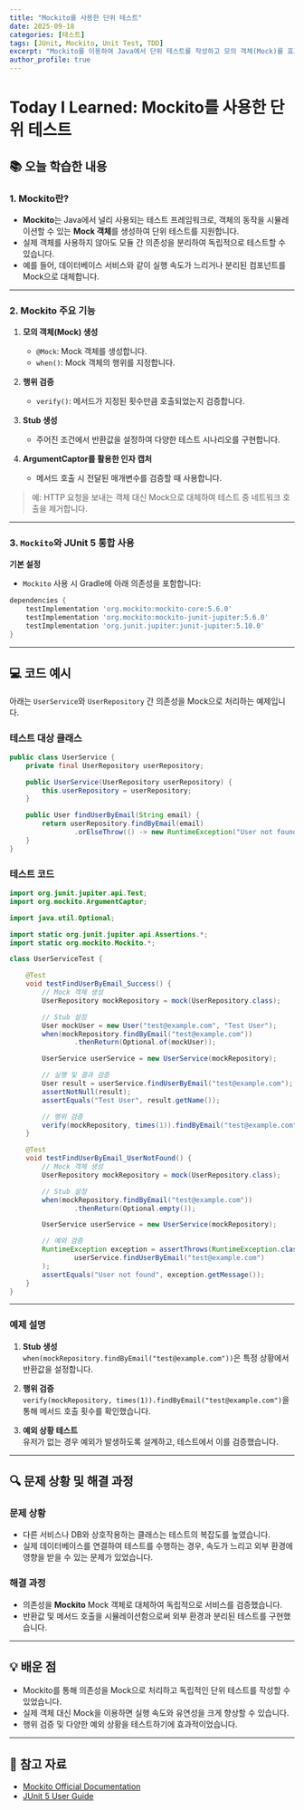 ```yaml
---
title: "Mockito를 사용한 단위 테스트"
date: 2025-09-18
categories: [테스트]
tags: [JUnit, Mockito, Unit Test, TDD]
excerpt: "Mockito를 이용하여 Java에서 단위 테스트를 작성하고 모의 객체(Mock)를 효과적으로 활용하는 방법을 학습합니다."
author_profile: true
---
```


# Today I Learned: Mockito를 사용한 단위 테스트

## 📚 오늘 학습한 내용

### 1. Mockito란?
- **Mockito**는 Java에서 널리 사용되는 테스트 프레임워크로, 객체의 동작을 시뮬레이션할 수 있는 **Mock 객체**를 생성하여 단위 테스트를 지원합니다.
- 실제 객체를 사용하지 않아도 모듈 간 의존성을 분리하여 독립적으로 테스트할 수 있습니다.
- 예를 들어, 데이터베이스 서비스와 같이 실행 속도가 느리거나 분리된 컴포넌트를 Mock으로 대체합니다.

---

### 2. Mockito 주요 기능

1. **모의 객체(Mock) 생성**
    - `@Mock`: Mock 객체를 생성합니다.
    - `when()`: Mock 객체의 행위를 지정합니다.

2. **행위 검증**
    - `verify()`: 메서드가 지정된 횟수만큼 호출되었는지 검증합니다.

3. **Stub 생성**
    - 주어진 조건에서 반환값을 설정하여 다양한 테스트 시나리오를 구현합니다.

4. **ArgumentCaptor를 활용한 인자 캡처**
    - 메서드 호출 시 전달된 매개변수를 검증할 때 사용합니다.

> 예: HTTP 요청을 보내는 객체 대신 Mock으로 대체하여 테스트 중 네트워크 호출을 제거합니다.

---

### 3. `Mockito`와 JUnit 5 통합 사용

**기본 설정**
- `Mockito` 사용 시 Gradle에 아래 의존성을 포함합니다:

```groovy
dependencies {
    testImplementation 'org.mockito:mockito-core:5.6.0'
    testImplementation 'org.mockito:mockito-junit-jupiter:5.6.0'
    testImplementation 'org.junit.jupiter:junit-jupiter:5.10.0'
}
```

---

## 💻 코드 예시

아래는 `UserService`와 `UserRepository` 간 의존성을 Mock으로 처리하는 예제입니다.

### 테스트 대상 클래스

```java
public class UserService {
    private final UserRepository userRepository;

    public UserService(UserRepository userRepository) {
        this.userRepository = userRepository;
    }

    public User findUserByEmail(String email) {
        return userRepository.findByEmail(email)
                .orElseThrow(() -> new RuntimeException("User not found"));
    }
}
```

### 테스트 코드

```java
import org.junit.jupiter.api.Test;
import org.mockito.ArgumentCaptor;

import java.util.Optional;

import static org.junit.jupiter.api.Assertions.*;
import static org.mockito.Mockito.*;

class UserServiceTest {

    @Test
    void testFindUserByEmail_Success() {
        // Mock 객체 생성
        UserRepository mockRepository = mock(UserRepository.class);

        // Stub 설정
        User mockUser = new User("test@example.com", "Test User");
        when(mockRepository.findByEmail("test@example.com"))
                .thenReturn(Optional.of(mockUser));

        UserService userService = new UserService(mockRepository);

        // 실행 및 결과 검증
        User result = userService.findUserByEmail("test@example.com");
        assertNotNull(result);
        assertEquals("Test User", result.getName());

        // 행위 검증
        verify(mockRepository, times(1)).findByEmail("test@example.com");
    }

    @Test
    void testFindUserByEmail_UserNotFound() {
        // Mock 객체 생성
        UserRepository mockRepository = mock(UserRepository.class);

        // Stub 설정
        when(mockRepository.findByEmail("test@example.com"))
                .thenReturn(Optional.empty());

        UserService userService = new UserService(mockRepository);

        // 예외 검증
        RuntimeException exception = assertThrows(RuntimeException.class, () ->
                userService.findUserByEmail("test@example.com")
        );
        assertEquals("User not found", exception.getMessage());
    }
}
```

---

### 예제 설명
1. **Stub 생성**  
   `when(mockRepository.findByEmail("test@example.com"))`은 특정 상황에서 반환값을 설정합니다.

2. **행위 검증**  
   `verify(mockRepository, times(1)).findByEmail("test@example.com")`을 통해 메서드 호출 횟수를 확인했습니다.

3. **예외 상황 테스트**  
   유저가 없는 경우 예외가 발생하도록 설계하고, 테스트에서 이를 검증했습니다.

---

## 🔍 문제 상황 및 해결 과정

### 문제 상황
- 다른 서비스나 DB와 상호작용하는 클래스는 테스트의 복잡도를 높였습니다.
- 실제 데이터베이스를 연결하여 테스트를 수행하는 경우, 속도가 느리고 외부 환경에 영향을 받을 수 있는 문제가 있었습니다.

### 해결 과정
- 의존성을 **Mockito** Mock 객체로 대체하여 독립적으로 서비스를 검증했습니다.
- 반환값 및 메서드 호출을 시뮬레이션함으로써 외부 환경과 분리된 테스트를 구현했습니다.

---

## 💡 배운 점

- Mockito를 통해 의존성을 Mock으로 처리하고 독립적인 단위 테스트를 작성할 수 있었습니다.
- 실제 객체 대신 Mock을 이용하면 실행 속도와 유연성을 크게 향상할 수 있습니다.
- 행위 검증 및 다양한 예외 상황을 테스트하기에 효과적이었습니다.

---

## 🔗 참고 자료

- [Mockito Official Documentation](https://javadoc.io/doc/org.mockito/mockito-core/latest/index.html)
- [JUnit 5 User Guide](https://junit.org/junit5/docs/current/user-guide/)

